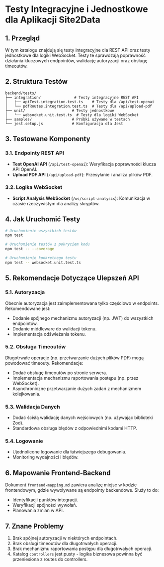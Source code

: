 # Testy Integracyjne i Jednostkowe dla Aplikacji Site2Data

## 1. Przegląd

W tym katalogu znajdują się testy integracyjne dla REST API oraz testy jednostkowe dla logiki WebSocket. Testy te sprawdzają poprawność działania kluczowych endpointów, walidację autoryzacji oraz obsługę timeoutów.

## 2. Struktura Testów

```
backend/tests/
├── integration/               # Testy integracyjne REST API
│   ├── apiTest.integration.test.ts    # Testy dla /api/test-openai
│   └── pdfRoutes.integration.test.ts  # Testy dla /api/upload-pdf
├── unit/                     # Testy jednostkowe
│   └── websocket.unit.test.ts  # Testy dla logiki WebSocket 
├── samples/                  # Próbki używane w testach
└── jest.setup.js             # Konfiguracja dla Jest
```

## 3. Testowane Komponenty

### 3.1. Endpointy REST API

- **Test OpenAI API** (`/api/test-openai`): Weryfikacja poprawności klucza API OpenAI.
- **Upload PDF API** (`/api/upload-pdf`): Przesyłanie i analiza plików PDF.

### 3.2. Logika WebSocket

- **Script Analysis WebSocket** (`/ws/script-analysis`): Komunikacja w czasie rzeczywistym dla analizy skryptów.

## 4. Jak Uruchomić Testy

```bash
# Uruchomienie wszystkich testów
npm test

# Uruchomienie testów z pokryciem kodu
npm test -- --coverage

# Uruchomienie konkretnego testu
npm test -- websocket.unit.test.ts
```

## 5. Rekomendacje Dotyczące Ulepszeń API

### 5.1. Autoryzacja

Obecnie autoryzacja jest zaimplementowana tylko częściowo w endpoints. Rekomendowane jest:

- Dodanie spójnego mechanizmu autoryzacji (np. JWT) do wszystkich endpointów.
- Dodanie middleware do walidacji tokenu.
- Implementacja odświeżania tokenu.

### 5.2. Obsługa Timeoutów

Długotrwałe operacje (np. przetwarzanie dużych plików PDF) mogą powodować timeouty. Rekomendacje:

- Dodać obsługę timeoutów po stronie serwera.
- Implementacja mechanizmu raportowania postępu (np. przez WebSocket).
- Asynchroniczne przetwarzanie dużych zadań z mechanizmem kolejkowania.

### 5.3. Walidacja Danych

- Dodać ścisłą walidację danych wejściowych (np. używając biblioteki Zod).
- Standardowa obsługa błędów z odpowiednimi kodami HTTP.

### 5.4. Logowanie

- Ujednolicone logowanie dla łatwiejszego debugowania.
- Monitoring wydajności i błędów.

## 6. Mapowanie Frontend-Backend

Dokument `frontend-mapping.md` zawiera analizę miejsc w kodzie frontendowym, gdzie wywoływane są endpointy backendowe. Służy to do:

- Identyfikacji punktów integracji.
- Weryfikacji spójności wywołań.
- Planowania zmian w API.

## 7. Znane Problemy

1. Brak spójnej autoryzacji w niektórych endpointach.
2. Brak obsługi timeoutów dla długotrwałych operacji.
3. Brak mechanizmu raportowania postępu dla długotrwałych operacji.
4. Katalog `controllers` jest pusty - logika biznesowa powinna być przeniesiona z routes do controllers. 